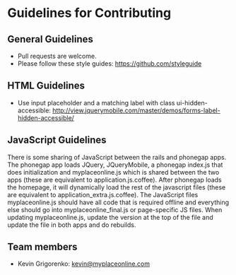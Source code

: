 # Guidelines for Contributing

## General Guidelines

* Pull requests are welcome.
* Please follow these style guides: https://github.com/styleguide

## HTML Guidelines

* Use input placeholder and a matching label with class ui-hidden-accessible: http://view.jquerymobile.com/master/demos/forms-label-hidden-accessible/

## JavaScript Guidelines

There is some sharing of JavaScript between the rails and phonegap apps. The
phonegap app loads JQuery, JQueryMobile, a phonegap index.js that does
initialization and myplaceonline.js which is shared between the two apps
(these are equivalent to application.js.coffee). After phonegap loads the
homepage, it will dynamically load the rest of the javascript files
(these are equivalent to application_extra.js.coffee). The JavaScript files
myplaceonline.js should have all code that is required offline and everything
else should go into myplaceonline_final.js or page-specific JS files.
When updating myplaceonline.js, update the version at the top of the file and
update the file in both apps and do rebuilds.

## Team members

* Kevin Grigorenko: kevin@myplaceonline.com

